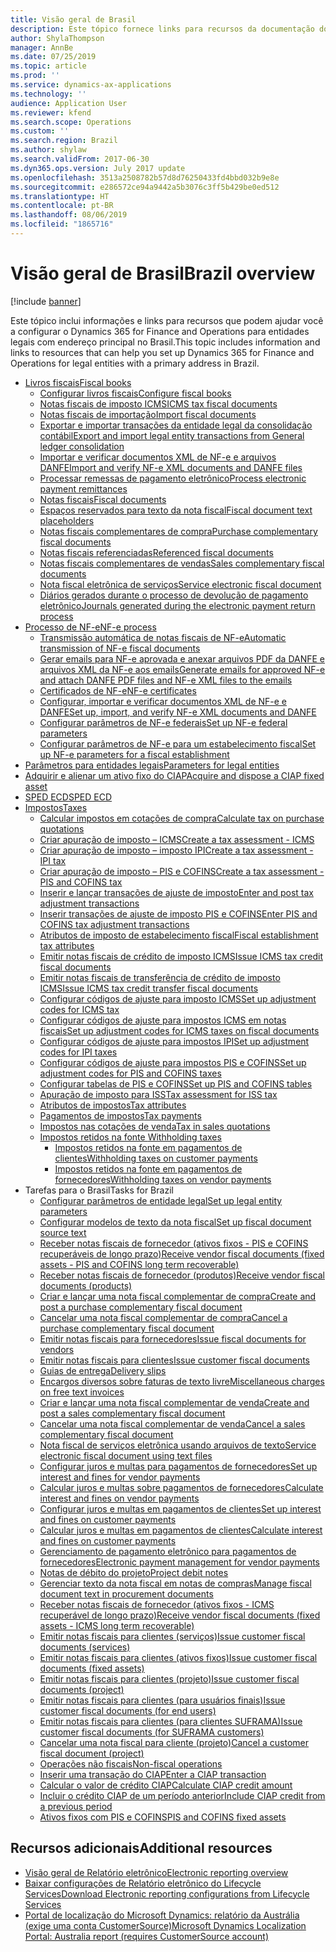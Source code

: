 ```yaml
---
title: Visão geral de Brasil
description: Este tópico fornece links para recursos da documentação do Microsoft Dynamics 365 for Finance and Operations para o Brasil.
author: ShylaThompson
manager: AnnBe
ms.date: 07/25/2019
ms.topic: article
ms.prod: ''
ms.service: dynamics-ax-applications
ms.technology: ''
audience: Application User
ms.reviewer: kfend
ms.search.scope: Operations
ms.custom: ''
ms.search.region: Brazil
ms.author: shylaw
ms.search.validFrom: 2017-06-30
ms.dyn365.ops.version: July 2017 update
ms.openlocfilehash: 3513a2508782b57d8d76250433fd4bbd032b9e8e
ms.sourcegitcommit: e286572ce94a9442a5b3076c3ff5b429be0ed512
ms.translationtype: HT
ms.contentlocale: pt-BR
ms.lasthandoff: 08/06/2019
ms.locfileid: "1865716"
---
```

# <a name="brazil-overview"></a><span data-ttu-id="24bb9-103">Visão geral de Brasil</span><span class="sxs-lookup"><span data-stu-id="24bb9-103">Brazil overview</span></span>

[!include [banner](../includes/banner.md)]

<span data-ttu-id="24bb9-104">Este tópico inclui informações e links para recursos que podem ajudar você a configurar o Dynamics 365 for Finance and Operations para entidades legais com endereço principal no Brasil.</span><span class="sxs-lookup"><span data-stu-id="24bb9-104">This topic includes information and links to resources that can help you set up Dynamics 365 for Finance and Operations for legal entities with a primary address in Brazil.</span></span> 
  
- [<span data-ttu-id="24bb9-105">Livros fiscais</span><span class="sxs-lookup"><span data-stu-id="24bb9-105">Fiscal books</span></span>](latam-bra-fiscal-books.md)
  - [<span data-ttu-id="24bb9-106">Configurar livros fiscais</span><span class="sxs-lookup"><span data-stu-id="24bb9-106">Configure fiscal books</span></span>](latam-bra-configure-fiscal-books.md)
  - [<span data-ttu-id="24bb9-107">Notas fiscais de imposto ICMS</span><span class="sxs-lookup"><span data-stu-id="24bb9-107">ICMS tax fiscal documents</span></span>](latam-bra-icms-tax-fiscal-documents.md)
  - [<span data-ttu-id="24bb9-108">​Notas fiscais de importação​</span><span class="sxs-lookup"><span data-stu-id="24bb9-108">Import fiscal documents</span></span>](latam-bra-import-fiscal-documents.md)
  - [<span data-ttu-id="24bb9-109">Exportar e importar transações da entidade legal da consolidação contábil</span><span class="sxs-lookup"><span data-stu-id="24bb9-109">Export and import legal entity transactions from General ledger consolidation</span></span>](latam-bra-general-ledger-consolidation-transactions.md)
  - [<span data-ttu-id="24bb9-110">Importar e verificar documentos XML de NF-e e arquivos DANFE</span><span class="sxs-lookup"><span data-stu-id="24bb9-110">Import and verify NF-e XML documents and DANFE files</span></span>](latam-bra-import-verify-nf-e-xml-documents-danfe-emails.md)
  - [<span data-ttu-id="24bb9-111">Processar remessas de pagamento eletrônico</span><span class="sxs-lookup"><span data-stu-id="24bb9-111">Process electronic payment remittances</span></span>](latam-bra-process-electronic-payment-remittances.md)
  - [<span data-ttu-id="24bb9-112">Notas fiscais</span><span class="sxs-lookup"><span data-stu-id="24bb9-112">Fiscal documents</span></span>](latam-bra-fiscal-documents-fiscal-document-framework.md)
  - [<span data-ttu-id="24bb9-113">Espaços reservados para texto da nota fiscal</span><span class="sxs-lookup"><span data-stu-id="24bb9-113">Fiscal document text placeholders</span></span>](latam-bra-fiscal-document-text-placeholders.md)
  - [<span data-ttu-id="24bb9-114">Notas fiscais complementares de compra</span><span class="sxs-lookup"><span data-stu-id="24bb9-114">Purchase complementary fiscal documents</span></span>](latam-bra-purchase-complementary-fiscal-documents.md)
  - [<span data-ttu-id="24bb9-115">Notas fiscais referenciadas</span><span class="sxs-lookup"><span data-stu-id="24bb9-115">Referenced fiscal documents</span></span>](latam-bra-referenced-fiscal-documents.md)
  - [<span data-ttu-id="24bb9-116">Notas fiscais complementares de vendas</span><span class="sxs-lookup"><span data-stu-id="24bb9-116">Sales complementary fiscal documents</span></span>](latam-bra-sales-complementary-fiscal-documents.md)
  - [<span data-ttu-id="24bb9-117">Nota fiscal eletrônica de serviços</span><span class="sxs-lookup"><span data-stu-id="24bb9-117">Service electronic fiscal document</span></span>](latam-bra-service-electronic-fiscal-document.md)
  - [<span data-ttu-id="24bb9-118">​Diários gerados durante o processo de devolução de pagamento eletrônico​</span><span class="sxs-lookup"><span data-stu-id="24bb9-118">Journals generated during the electronic payment return process</span></span>](latam-bra-examples-journals-generated-electronic-payment-return-process.md)
 - [<span data-ttu-id="24bb9-119">​Processo de NF-e​</span><span class="sxs-lookup"><span data-stu-id="24bb9-119">NF-e process</span></span>](latam-bra-nf-e-process.md)
   - [<span data-ttu-id="24bb9-120">Transmissão automática de notas fiscais de NF-e</span><span class="sxs-lookup"><span data-stu-id="24bb9-120">Automatic transmission of NF-e fiscal documents</span></span>](tasks/br-00058-automatic-transmission-nf-e-fiscal-documents.md)
   - [<span data-ttu-id="24bb9-121">Gerar emails para NF-e aprovada e anexar arquivos PDF da DANFE e arquivos XML da NF-e aos emails</span><span class="sxs-lookup"><span data-stu-id="24bb9-121">Generate emails for approved NF-e and attach DANFE PDF files and NF-e XML files to the emails</span></span>](tasks/br-00053-3-generate-emails-approved-nf-e-attach-danfe-pdf-files-nf-e-xml-files-emails.md)
   - [<span data-ttu-id="24bb9-122">Certificados de NF-e</span><span class="sxs-lookup"><span data-stu-id="24bb9-122">NF-e certificates</span></span>](latam-bra-nfe-certs.md)
   - [<span data-ttu-id="24bb9-123">Configurar, importar e verificar documentos XML de NF-e e DANFE</span><span class="sxs-lookup"><span data-stu-id="24bb9-123">Set up, import, and verify NF-e XML documents and DANFE</span></span>](latam-bra-set-up-import-nfe.md)
   - [<span data-ttu-id="24bb9-124">Configurar parâmetros de NF-e federais</span><span class="sxs-lookup"><span data-stu-id="24bb9-124">Set up NF-e federal parameters</span></span>](tasks/br-00053-1-set-up-nf-e-federal-parameters.md)
   - [<span data-ttu-id="24bb9-125">Configurar parâmetros de NF-e para um estabelecimento fiscal</span><span class="sxs-lookup"><span data-stu-id="24bb9-125">Set up NF-e parameters for a fiscal establishment</span></span>](tasks/br-00053-2-set-up-nf-e-parameters-fiscal-establishment.md)
- [<span data-ttu-id="24bb9-126">Parâmetros para entidades legais</span><span class="sxs-lookup"><span data-stu-id="24bb9-126">Parameters for legal entities</span></span>](latam-bra-legal-entity-parameters.md)
- [<span data-ttu-id="24bb9-127">Adquirir e alienar um ativo fixo do CIAP</span><span class="sxs-lookup"><span data-stu-id="24bb9-127">Acquire and dispose a CIAP fixed asset</span></span>](latam-bra-ciap-fixed-asset.md)
- [<span data-ttu-id="24bb9-128">SPED ECD</span><span class="sxs-lookup"><span data-stu-id="24bb9-128">SPED ECD</span></span>](latam-bra-sped-ecd.md)
- [<span data-ttu-id="24bb9-129">Impostos</span><span class="sxs-lookup"><span data-stu-id="24bb9-129">Taxes</span></span>](latam-bra-calculate-taxes.md)
  - [<span data-ttu-id="24bb9-130">Calcular impostos em cotações de compra</span><span class="sxs-lookup"><span data-stu-id="24bb9-130">Calculate tax on purchase quotations</span></span>](tasks/br-00031-tax-calculation-purchase-quotation.md)
  - [<span data-ttu-id="24bb9-131">Criar apuração de imposto – ICMS</span><span class="sxs-lookup"><span data-stu-id="24bb9-131">Create a tax assessment - ICMS</span></span>](tasks/br-10001-4-create-tax-assessment-icms.md)
  - [<span data-ttu-id="24bb9-132">Criar apuração de imposto – imposto IPI</span><span class="sxs-lookup"><span data-stu-id="24bb9-132">Create a tax assessment - IPI tax</span></span>](tasks/br-10004-2-create-tax-assessment-ipi-tax.md)
  - [<span data-ttu-id="24bb9-133">Criar apuração de imposto – PIS e COFINS</span><span class="sxs-lookup"><span data-stu-id="24bb9-133">Create a tax assessment - PIS and COFINS tax</span></span>](tasks/br-10006-4-create-tax-assessment-pis-cofins-tax.md)
  - [<span data-ttu-id="24bb9-134">Inserir e lançar transações de ajuste de imposto</span><span class="sxs-lookup"><span data-stu-id="24bb9-134">Enter and post tax adjustment transactions</span></span>](tasks/br-10001-3-enter-post-tax-adjustment-transactions.md)
  - [<span data-ttu-id="24bb9-135">Inserir transações de ajuste de imposto PIS e COFINS</span><span class="sxs-lookup"><span data-stu-id="24bb9-135">Enter PIS and COFINS tax adjustment transactions</span></span>](tasks/br-10006-3-enter-pis-cofins-tax-adjustment-transactions.md)
  - [<span data-ttu-id="24bb9-136">Atributos de imposto de estabelecimento fiscal</span><span class="sxs-lookup"><span data-stu-id="24bb9-136">Fiscal establishment tax attributes</span></span>](tasks/br-00002-fiscal-establishment-tax-attributes.md)
  - [<span data-ttu-id="24bb9-137">Emitir notas fiscais de crédito de imposto ICMS</span><span class="sxs-lookup"><span data-stu-id="24bb9-137">Issue ICMS tax credit fiscal documents</span></span>](tasks/br-00072-issuing-icms-tax-credit-fiscal-document.md)
  - [<span data-ttu-id="24bb9-138">Emitir notas fiscais de transferência de crédito de imposto ICMS</span><span class="sxs-lookup"><span data-stu-id="24bb9-138">Issue ICMS tax credit transfer fiscal documents</span></span>](tasks/br-00071-issuing-icms-tax-credit-transfer-fiscal-document.md)
  - [<span data-ttu-id="24bb9-139">Configurar códigos de ajuste para imposto ICMS</span><span class="sxs-lookup"><span data-stu-id="24bb9-139">Set up adjustment codes for ICMS tax</span></span>](tasks/br-10001-1-set-up-adjustment-codes-icms-tax.md)
  - [<span data-ttu-id="24bb9-140">Configurar códigos de ajuste para impostos ICMS em notas fiscais</span><span class="sxs-lookup"><span data-stu-id="24bb9-140">Set up adjustment codes for ICMS taxes on fiscal documents</span></span>](tasks/br-10001-2-set-up-adjustment-codes-icms-taxes-fiscal-documents.md)
  - [<span data-ttu-id="24bb9-141">Configurar códigos de ajuste para impostos IPI</span><span class="sxs-lookup"><span data-stu-id="24bb9-141">Set up adjustment codes for IPI taxes</span></span>](tasks/br-10004-1-set-up-adjustment-codes-ipi-taxes.md)
  - [<span data-ttu-id="24bb9-142">Configurar códigos de ajuste para impostos PIS e COFINS</span><span class="sxs-lookup"><span data-stu-id="24bb9-142">Set up adjustment codes for PIS and COFINS taxes</span></span>](tasks/br-10006-2-set-up-adjustment-codes-pis-cofins-taxes.md)
  - [<span data-ttu-id="24bb9-143">Configurar tabelas de PIS e COFINS</span><span class="sxs-lookup"><span data-stu-id="24bb9-143">Set up PIS and COFINS tables</span></span>](tasks/br-10006-1-set-up-pis-cofins-tables.md)
  - [<span data-ttu-id="24bb9-144">Apuração de imposto para ISS</span><span class="sxs-lookup"><span data-stu-id="24bb9-144">Tax assessment for ISS tax</span></span>](tasks/br-10005-tax-assessment-iss-tax.md)
  - [<span data-ttu-id="24bb9-145">​Atributos de impostos​</span><span class="sxs-lookup"><span data-stu-id="24bb9-145">Tax attributes</span></span>](latam-bra-tax-attributes.md)
  - [<span data-ttu-id="24bb9-146">​Pagamentos de impostos​</span><span class="sxs-lookup"><span data-stu-id="24bb9-146">Tax payments</span></span>](latam-bra-tax-payments.md)
  - [<span data-ttu-id="24bb9-147">Impostos nas cotações de venda</span><span class="sxs-lookup"><span data-stu-id="24bb9-147">Tax in sales quotations</span></span>](tasks/br-00057-brazilian-taxes-sales-quotation.md)
  - [<span data-ttu-id="24bb9-148">Impostos retidos na fonte </span><span class="sxs-lookup"><span data-stu-id="24bb9-148">Withholding taxes</span></span>](tasks/br-00009-brazilian-withholding-taxes.md)
    - [<span data-ttu-id="24bb9-149">Impostos retidos na fonte em pagamentos de clientes</span><span class="sxs-lookup"><span data-stu-id="24bb9-149">Withholding taxes on customer payments</span></span>](tasks/br-00042-withholding-taxes-customers-payments.md)
    - [<span data-ttu-id="24bb9-150">Impostos retidos na fonte em pagamentos de fornecedores</span><span class="sxs-lookup"><span data-stu-id="24bb9-150">Withholding taxes on vendor payments</span></span>](tasks/br-00061-withholding-taxes-vendors-payments.md)
- <span data-ttu-id="24bb9-151">Tarefas para o Brasil</span><span class="sxs-lookup"><span data-stu-id="24bb9-151">Tasks for Brazil</span></span>
  - [<span data-ttu-id="24bb9-152">Configurar parâmetros de entidade legal</span><span class="sxs-lookup"><span data-stu-id="24bb9-152">Set up legal entity parameters</span></span>](tasks/br-00001-1-set-up-brazil-legal-entity-parameters.md)
  - [<span data-ttu-id="24bb9-153">Configurar modelos de texto da nota fiscal</span><span class="sxs-lookup"><span data-stu-id="24bb9-153">Set up fiscal document source text</span></span>](tasks/br-00001-2-set-up-fiscal-document-source-text.md)
  - [<span data-ttu-id="24bb9-154">Receber notas fiscais de fornecedor (ativos fixos - PIS e COFINS recuperáveis de longo prazo)</span><span class="sxs-lookup"><span data-stu-id="24bb9-154">Receive vendor fiscal documents (fixed assets - PIS and COFINS long term recoverable)</span></span>](tasks/br-00014-receiving-vendor-fiscal-document-fixed-assets-pis-cofins-long-term-recoverable.md)
  - [<span data-ttu-id="24bb9-155">Receber notas fiscais de fornecedor (produtos)</span><span class="sxs-lookup"><span data-stu-id="24bb9-155">Receive vendor fiscal documents (products)</span></span>](tasks/br-00024-receiving-vendor-fiscal-document-products.md)
  - [<span data-ttu-id="24bb9-156">Criar e lançar uma nota fiscal complementar de compra</span><span class="sxs-lookup"><span data-stu-id="24bb9-156">Create and post a purchase complementary fiscal document</span></span>](tasks/br-00026-1-create-post-purchase-complementary-fiscal-document.md)
  - [<span data-ttu-id="24bb9-157">Cancelar uma nota fiscal complementar de compra</span><span class="sxs-lookup"><span data-stu-id="24bb9-157">Cancel a purchase complementary fiscal document</span></span>](tasks/br-00026-2-cancel-purchase-complementary-fiscal-document.md)
  - [<span data-ttu-id="24bb9-158">Emitir notas fiscais para fornecedores</span><span class="sxs-lookup"><span data-stu-id="24bb9-158">Issue fiscal documents for vendors</span></span>](tasks/br-00033-issuing-fiscal-document-non-taxable-vendors.md)
  - [<span data-ttu-id="24bb9-159">Emitir notas fiscais para clientes</span><span class="sxs-lookup"><span data-stu-id="24bb9-159">Issue customer fiscal documents</span></span>](tasks/br-00038-issuing-customer-fiscal-document.md)
  - [<span data-ttu-id="24bb9-160">Guias de entrega</span><span class="sxs-lookup"><span data-stu-id="24bb9-160">Delivery slips</span></span>](tasks/br-00041-delivery-slip.md)
  - [<span data-ttu-id="24bb9-161">Encargos diversos sobre faturas de texto livre</span><span class="sxs-lookup"><span data-stu-id="24bb9-161">Miscellaneous charges on free text invoices</span></span>](tasks/br-00050-miscellaneous-charge-free-text-invoice.md)
  - [<span data-ttu-id="24bb9-162">Criar e lançar uma nota fiscal complementar de venda</span><span class="sxs-lookup"><span data-stu-id="24bb9-162">Create and post a sales complementary fiscal document</span></span>](tasks/br-00052-1-create-post-sales-complementary-fiscal-documents.md)
  - [<span data-ttu-id="24bb9-163">Cancelar uma nota fiscal complementar de venda</span><span class="sxs-lookup"><span data-stu-id="24bb9-163">Cancel a sales complementary fiscal document</span></span>](tasks/br-00052-2-cancel-sales-complementary-fiscal-document.md)
  - [<span data-ttu-id="24bb9-164">Nota fiscal de serviços eletrônica usando arquivos de texto</span><span class="sxs-lookup"><span data-stu-id="24bb9-164">Service electronic fiscal document using text files</span></span>](tasks/br00059-service-electronic-fiscal-document-text-files.md)
  - [<span data-ttu-id="24bb9-165">Configurar juros e multas para pagamentos de fornecedores</span><span class="sxs-lookup"><span data-stu-id="24bb9-165">Set up interest and fines for vendor payments</span></span>](tasks/br-00065-1-set-up-interest-fines-vendor-payments.md)
  - [<span data-ttu-id="24bb9-166">Calcular juros e multas sobre pagamentos de fornecedores</span><span class="sxs-lookup"><span data-stu-id="24bb9-166">Calculate interest and fines on vendor payments</span></span>](tasks/br-00065-2-calculate-interest-fines-vendor-payments.md)
  - [<span data-ttu-id="24bb9-167">Configurar juros e multas em pagamentos de clientes</span><span class="sxs-lookup"><span data-stu-id="24bb9-167">Set up interest and fines on customer payments</span></span>](tasks/br-00066-1-set-up-interest-fines-customer-payments.md)
  - [<span data-ttu-id="24bb9-168">Calcular juros e multas em pagamentos de clientes</span><span class="sxs-lookup"><span data-stu-id="24bb9-168">Calculate interest and fines on customer payments</span></span>](tasks/br-00066-2-calculate-interest-fines-customer-payments.md)
  - [<span data-ttu-id="24bb9-169">Gerenciamento de pagamento eletrônico para pagamentos de fornecedores</span><span class="sxs-lookup"><span data-stu-id="24bb9-169">Electronic payment management for vendor payments</span></span>](tasks/br-00067-electronic-payment-management-vendor-payments.md)
  - [<span data-ttu-id="24bb9-170">Notas de débito do projeto</span><span class="sxs-lookup"><span data-stu-id="24bb9-170">Project debit notes</span></span>](tasks/br-00076-project-debit-notes.md)
  - [<span data-ttu-id="24bb9-171">Gerenciar texto da nota fiscal em notas de compras</span><span class="sxs-lookup"><span data-stu-id="24bb9-171">Manage fiscal document text in procurement documents</span></span>](tasks/br-00080-manage-fiscal-document-texts-procurement-documents.md)
  - [<span data-ttu-id="24bb9-172">Receber notas fiscais de fornecedor (ativos fixos - ICMS recuperável de longo prazo)</span><span class="sxs-lookup"><span data-stu-id="24bb9-172">Receive vendor fiscal documents (fixed assets - ICMS long term recoverable)</span></span>](tasks/br-00082-receiving-vendor-fiscal-document-fixed-assets-icms-long-term-recoverable.md)
  - [<span data-ttu-id="24bb9-173">Emitir notas fiscais para clientes (serviços)</span><span class="sxs-lookup"><span data-stu-id="24bb9-173">Issue customer fiscal documents (services)</span></span>](tasks/br-00084-issuing-customer-fiscal-documents-services.md)
  - [<span data-ttu-id="24bb9-174">Emitir notas fiscais para clientes (ativos fixos)</span><span class="sxs-lookup"><span data-stu-id="24bb9-174">Issue customer fiscal documents (fixed assets)</span></span>](tasks/br-00085-issuing-customer-fiscal-documents-fixed-assets.md)
  - [<span data-ttu-id="24bb9-175">Emitir notas fiscais para clientes (projeto)</span><span class="sxs-lookup"><span data-stu-id="24bb9-175">Issue customer fiscal documents (project)</span></span>](tasks/br-00086-issuing-customer-fiscal-documents-project.md)
  - [<span data-ttu-id="24bb9-176">Emitir notas fiscais para clientes (para usuários finais)</span><span class="sxs-lookup"><span data-stu-id="24bb9-176">Issue customer fiscal documents (for end users)</span></span>](tasks/br-00087-issuing-customer-fiscal-documents-end-user.md)
  - [<span data-ttu-id="24bb9-177">Emitir notas fiscais para clientes (para clientes SUFRAMA)</span><span class="sxs-lookup"><span data-stu-id="24bb9-177">Issue customer fiscal documents (for SUFRAMA customers)</span></span>](tasks/br-00088-issuing-customer-fiscal-documents-suframa-customers.md)
  - [<span data-ttu-id="24bb9-178">Cancelar uma nota fiscal para cliente (projeto)</span><span class="sxs-lookup"><span data-stu-id="24bb9-178">Cancel a customer fiscal document (project)</span></span>](tasks/br-00092-cancel-customer-fiscal-document-project.md)
  - [<span data-ttu-id="24bb9-179">Operações não fiscais</span><span class="sxs-lookup"><span data-stu-id="24bb9-179">Non-fiscal operations</span></span>](tasks/br-10016-non-fiscal-operations.md)
  - [<span data-ttu-id="24bb9-180">Inserir uma transação do CIAP</span><span class="sxs-lookup"><span data-stu-id="24bb9-180">Enter a CIAP transaction</span></span>](tasks/br-10020-1-enter-ciap-transaction.md)
  - [<span data-ttu-id="24bb9-181">Calcular o valor de crédito CIAP</span><span class="sxs-lookup"><span data-stu-id="24bb9-181">Calculate CIAP credit amount</span></span>](tasks/br-10020-2-calculate-ciap-credit-amount.md)
  - [<span data-ttu-id="24bb9-182">Incluir o crédito CIAP de um período anterior</span><span class="sxs-lookup"><span data-stu-id="24bb9-182">Include CIAP credit from a previous period</span></span>](tasks/br-10020-3-include-ciap-credit-from-previous-period.md)
  - [<span data-ttu-id="24bb9-183">Ativos fixos com PIS e COFINS</span><span class="sxs-lookup"><span data-stu-id="24bb9-183">PIS and COFINS fixed assets</span></span>](tasks/br-10020-4-pis-cofins-fixed-assets.md)


## <a name="additional-resources"></a><span data-ttu-id="24bb9-184">Recursos adicionais</span><span class="sxs-lookup"><span data-stu-id="24bb9-184">Additional resources</span></span>

- [<span data-ttu-id="24bb9-185">Visão geral de Relatório eletrônico</span><span class="sxs-lookup"><span data-stu-id="24bb9-185">Electronic reporting overview</span></span>](../../dev-itpro/analytics/general-electronic-reporting.md)
- [<span data-ttu-id="24bb9-186">Baixar configurações de Relatório eletrônico do Lifecycle Services</span><span class="sxs-lookup"><span data-stu-id="24bb9-186">Download Electronic reporting configurations from Lifecycle Services</span></span>](../../dev-itpro/analytics/download-electronic-reporting-configuration-lcs.md)
- [<span data-ttu-id="24bb9-187">Portal de localização do Microsoft Dynamics: relatório da Austrália (exige uma conta CustomerSource)</span><span class="sxs-lookup"><span data-stu-id="24bb9-187">Microsoft Dynamics Localization Portal: Australia report (requires CustomerSource account)</span></span>](https://mbs.microsoft.com/files/customer/AX/Support/supportnews/brazil.html)
